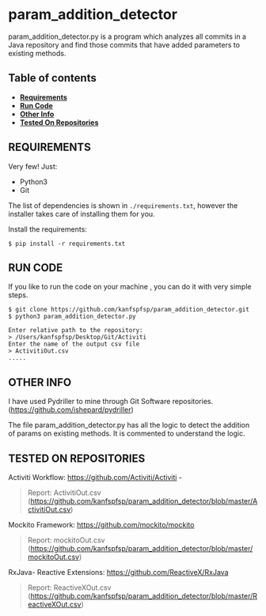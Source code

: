 # param_addition_detector
param_addition_detector.py is a program which analyzes all commits in a Java repository and find those commits that have added parameters to existing methods.

## Table of contents
* **[Requirements](#requirements)**
* **[Run Code](#run-code)**
* **[Other Info](#Other-Info)**
* **[Tested On Repositories](#tested-on-repositories)**


## REQUIREMENTS
Very few! Just:

- Python3
- Git

The list of dependencies is shown in `./requirements.txt`, however the installer takes care of installing them for you.

Install the requirements:

```
$ pip install -r requirements.txt
```


## RUN CODE
If you like to run the code on your machine , you can do it with very simple steps.

```
$ git clone https://github.com/kanfspfsp/param_addition_detector.git
$ python3 param_addition_detector.py

Enter relative path to the repository:
> /Users/kanfspfsp/Desktop/Git/Activiti
Enter the name of the output csv file
> ActivitiOut.csv
.....
```

## OTHER INFO
I have used Pydriller to mine through Git Software repositories. (https://github.com/ishepard/pydriller)

The file param_addition_detector.py has all the logic to detect the addition of params on existing methods. It is commented to understand the logic.



## TESTED ON REPOSITORIES

Activiti Workflow: https://github.com/Activiti/Activiti   -
> Report: ActivitiOut.csv (https://github.com/kanfspfsp/param_addition_detector/blob/master/ActivitiOut.csv)

Mockito Framework: https://github.com/mockito/mockito
> Report: mockitoOut.csv (https://github.com/kanfspfsp/param_addition_detector/blob/master/mockitoOut.csv)

RxJava- Reactive Extensions: https://github.com/ReactiveX/RxJava
> Report: ReactiveXOut.csv (https://github.com/kanfspfsp/param_addition_detector/blob/master/ReactiveXOut.csv)

